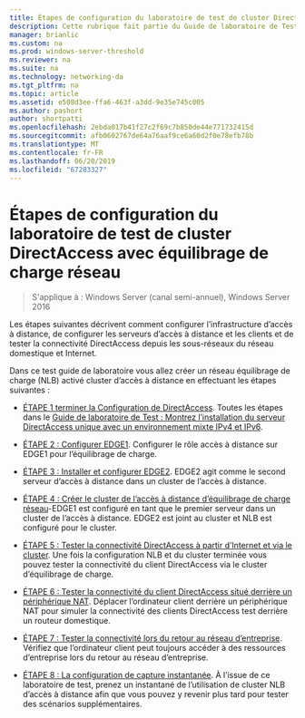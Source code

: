 ```yaml
---
title: Étapes de configuration du laboratoire de test de cluster DirectAccess avec équilibrage de charge réseau
description: Cette rubrique fait partie du Guide de laboratoire de Test - décrire de DirectAccess dans un Cluster avec équilibrage de charge réseau Windows pour Windows Server 2016
manager: brianlic
ms.custom: na
ms.prod: windows-server-threshold
ms.reviewer: na
ms.suite: na
ms.technology: networking-da
ms.tgt_pltfrm: na
ms.topic: article
ms.assetid: e508d3ee-ffa6-463f-a3dd-9e35e745c005
ms.author: pashort
author: shortpatti
ms.openlocfilehash: 2ebda017b41f27c2f69c7b850de44e771732415d
ms.sourcegitcommit: afb0602767de64a76aaf9ce6a60d2f0e78efb78b
ms.translationtype: MT
ms.contentlocale: fr-FR
ms.lasthandoff: 06/20/2019
ms.locfileid: "67283327"
---
```

# <a name="steps-for-configuring-the-directaccess-cluster-nlb-test-lab"></a>Étapes de configuration du laboratoire de test de cluster DirectAccess avec équilibrage de charge réseau

>S'applique à : Windows Server (canal semi-annuel), Windows Server 2016

Les étapes suivantes décrivent comment configurer l’infrastructure d’accès à distance, de configurer les serveurs d’accès à distance et les clients et de tester la connectivité DirectAccess depuis les sous-réseaux du réseau domestique et Internet.  
  
Dans ce test guide de laboratoire vous allez créer un réseau équilibrage de charge (NLB) activé cluster d’accès à distance en effectuant les étapes suivantes :  
  
-   [ÉTAPE 1 terminer la Configuration de DirectAccess](STEP-1-Complete-the-DirectAccess-Configuration.md). Toutes les étapes dans le [Guide de laboratoire de Test : Montrez l’installation du serveur DirectAccess unique avec un environnement mixte IPv4 et IPv6](https://go.microsoft.com/fwlink/p/?LinkId=237004).  
  
-   [ÉTAPE 2 : Configurer EDGE1](STEP-2-Configure-EDGE1.md). Configurer le rôle accès à distance sur EDGE1 pour l’équilibrage de charge.  
  
-   [ÉTAPE 3 : Installer et configurer EDGE2](STEP-3-Install-and-Configure-EDGE2.md). EDGE2 agit comme le second serveur d’accès à distance dans un cluster de l’accès à distance.  
  
-   [ÉTAPE 4 : Créer le cluster de l’accès à distance d’équilibrage de charge réseau](STEP-4-Create-the-Network-Load-Balanced-Remote-Access-Cluster.md)-EDGE1 est configuré en tant que le premier serveur dans un cluster de l’accès à distance. EDGE2 est joint au cluster et NLB est configuré pour le cluster.  
  
-   [ÉTAPE 5 : Tester la connectivité DirectAccess à partir d’Internet et via le cluster](STEP-5-Test-DirectAccess-Connectivity-from-the-Internet-and-Through-the-Cluster.md). Une fois la configuration NLB et du cluster terminée vous pouvez tester la connectivité du client DirectAccess via le cluster d’équilibrage de charge.  
  
-   [ÉTAPE 6 : Tester la connectivité du client DirectAccess situé derrière un périphérique NAT](STEP-6-Test-DirectAccess-Client-Connectivity-from-Behind-a-NAT-Device.md). Déplacer l’ordinateur client derrière un périphérique NAT pour simuler la connectivité des clients DirectAccess test derrière un routeur domestique.  
  
-   [ÉTAPE 7 : Tester la connectivité lors du retour au réseau d’entreprise](STEP-7-Test-Connectivity-When-Returning-to-the-Corpnet.md). Vérifiez que l’ordinateur client peut toujours accéder à des ressources d’entreprise lors du retour au réseau d’entreprise.  
  
-   [ÉTAPE 8 : La configuration de capture instantanée](da-cluster-nlb-s8-snapshot.md). À l’issue de ce laboratoire de test, prenez un instantané de l’utilisation de cluster NLB d’accès à distance afin que vous pouvez y revenir plus tard pour tester des scénarios supplémentaires.  
  


